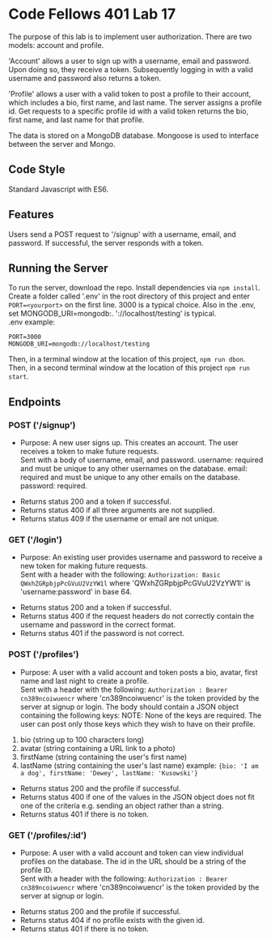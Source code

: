 # Code Fellows 401 Lab 17
The purpose of this lab is to implement user authorization.  There are two models: account and profile.  

'Account' allows a user to sign up with a username, email and password.  Upon doing so, they receive a token.  Subsequently logging in with a valid username and password also returns a token.

'Profile' allows a user with a valid token to post a profile to their account, which includes a bio, first name, and last name.  The server assigns a profile id.  Get requests to a specific profile id with a valid token returns the bio, first name, and last name for that profile.

The data is stored on a MongoDB database.  Mongoose is used to interface between the server and Mongo.

## Code Style
Standard Javascript with ES6.

## Features
Users send a POST request to '/signup' with a username, email, and password.  If successful, the server responds with a token.

## Running the Server
To run the server, download the repo.  Install dependencies via ```npm install```.  Create a folder called '.env' in the root directory of this project and enter ```PORT=<yourport>``` on the first line.  3000 is a typical choice.  Also in the .env, set MONGODB_URI=mongodb:<database location>.  '://localhost/testing' is typical.  
.env example:

    PORT=3000
    MONGODB_URI=mongodb://localhost/testing


Then, in a terminal window at the location of this project, ```npm run dbon```.
Then, in a second terminal window at the location of this project ```npm run start```.

## Endpoints

### POST ('/signup')
- Purpose: A new user signs up.  This creates an account.  The user receives a token to make future requests.  
Sent with a body of username, email, and password.
username: required and must be unique to any other usernames on the database.
email: required and must be unique to any other emails on the database.
password: required.

* Returns status 200 and a token if successful.
* Returns status 400 if all three arguments are not supplied.
* Returns status 409 if the username or email are not unique.

### GET ('/login')
- Purpose:  An existing user provides username and password to receive a new token for making future requests.  
Sent with a header with the following: ```Authorization: Basic QWxhZGRpbjpPcGVuU2VzYW1l``` where 'QWxhZGRpbjpPcGVuU2VzYW1l' is 'username:password' in base 64.

* Returns status 200 and a token if successful.
* Returns status 400 if the request headers do not correctly contain the username and password in the correct format.
* Returns status 401 if the password is not correct.

### POST ('/profiles')
- Purpose: A user with a valid account and token posts a bio, avatar, first name and last night to create a profile.  
Sent with a header with the following: ```Authorization : Bearer cn389ncoiwuencr``` where 'cn389ncoiwuencr' is the token provided by the server at signup or login.  The body should contain a JSON object containing the following keys:
NOTE: None of the keys are required.  The user can post only those keys which they wish to have on their profile.

1. bio (string up to 100 characters long)
2. avatar (string containing a URL link to a photo)
3. firstName (string containing the user's first name)
4. lastName (string containing the user's last name)
example: ```{bio: 'I am a dog', firstName: 'Dewey', lastName: 'Kusowski'}```

* Returns status 200 and the profile if successful.
* Returns status 400 if one of the values in the JSON object does not fit one of the criteria e.g. sending an object rather than a string.
* Returns status 401 if there is no token.

### GET ('/profiles/:id')
- Purpose: A user with a valid account and token can view individual profiles on the database.  The id in the URL should be a string of the profile ID.  
Sent with a header with the following: ```Authorization : Bearer cn389ncoiwuencr``` where 'cn389ncoiwuencr' is the token provided by the server at signup or login.
* Returns status 200 and the profile if successful.
* Returns status 404 if no profile exists with the given id.
* Returns status 401 if there is no token.
